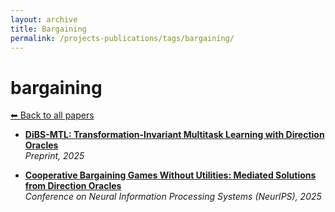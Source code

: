 ```yaml
---
layout: archive
title: Bargaining
permalink: /projects-publications/tags/bargaining/
---
```


# bargaining
[⬅ Back to all papers](../../)

- **[DiBS-MTL: Transformation-Invariant Multitask Learning with Direction Oracles](../papers.md)**  
  *Preprint, 2025*

- **[Cooperative Bargaining Games Without Utilities: Mediated Solutions from Direction Oracles](../papers.md)**  
  *Conference on Neural Information Processing Systems (NeurIPS), 2025*
